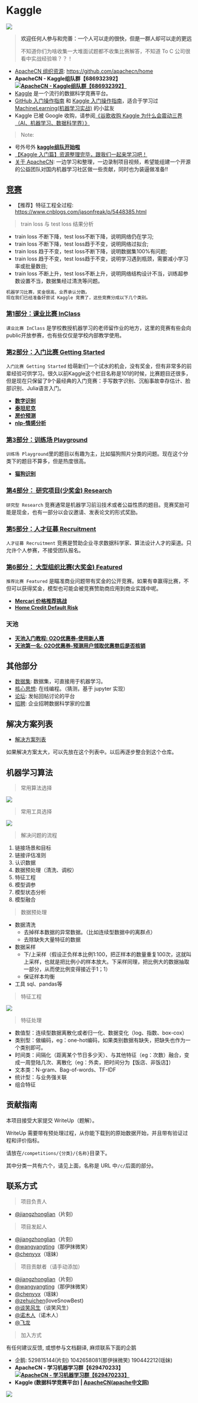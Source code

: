 # Kaggle

![](static/images/logos/kaggle-logo-gray-bigger.jpeg)

> **欢迎任何人参与和完善：一个人可以走的很快，但是一群人却可以走的更远**
> 
> 不知道你们为啥收集一大堆面试题都不收集比赛解答，不知道 To C 公司很看中实战经验嘛？？！

* [ApacheCN 组织资源](https://github.com/apachecn/home): https://github.com/apachecn/home
* <strong>ApacheCN - Kaggle组队群【686932392】<a target="_blank" href="//shang.qq.com/wpa/qunwpa?idkey=716b584bbd7cdf64e961b499c7fb5891faf1f6c92dad026e3c596a57c834f1ec"><img title="ApacheCN - Kaggle组队群【686932392】" src="http://www.apachecn.org/wp-content/uploads/2017/10/ApacheCN-group.png" alt="ApacheCN - Kaggle组队群【686932392】" /></a></strong></li>
* [Kaggle](https://www.kaggle.com) 是一个流行的数据科学竞赛平台。
* [GitHub 入门操作指南](docs/GitHub/README.md) 和 [Kaggle 入门操作指南](docs/kaggle-quickstart.md)，适合于学习过 [MachineLearning(机器学习实战)](https://github.com/apachecn/MachineLearning) 的小盆友
* Kaggle 已被 Google 收购，请参阅[《谷歌收购 Kaggle 为什么会震动三界（AI、机器学习、数据科学界）》](https://www.leiphone.com/news/201703/ZjpnddCoUDr3Eh8c.html)

> Note:

* 号外号外 [**kaggle组队开始啦**](docs/kaggle-start.md) 
* [【Kaggle 入门篇】资源整理完毕，跟我们一起来学习吧！](http://www.apachecn.org/kaggle/379.html)
* [关于 ApacheCN](http://cwiki.apachecn.org/pages/viewpage.action?pageId=2887240): 一边学习和整理，一边录制项目视频，希望能组建一个开源的公益团队对国内机器学习社区做一些贡献，同时也为装逼做准备!!

## [竞赛](https://www.kaggle.com/competitions)

* 【推荐】特征工程全过程: https://www.cnblogs.com/jasonfreak/p/5448385.html

> train loss 与 test loss 结果分析

* train loss 不断下降，test loss不断下降，说明网络仍在学习;
* train loss 不断下降，test loss趋于不变，说明网络过拟合;
* train loss 趋于不变，test loss不断下降，说明数据集100%有问题;
* train loss 趋于不变，test loss趋于不变，说明学习遇到瓶颈，需要减小学习率或批量数目;
* train loss 不断上升，test loss不断上升，说明网络结构设计不当，训练超参数设置不当，数据集经过清洗等问题。

```python
机器学习比赛，奖金很高，业界承认分数。
现在我们已经准备好尝试 Kaggle 竞赛了，这些竞赛分成以下几个类别。
```

### [第1部分：课业比赛 InClass](https://www.kaggle.com/competitions?sortBy=deadline&group=all&page=1&pageSize=20&segment=inClass)

`课业比赛 InClass` 是学校教授机器学习的老师留作业的地方，这里的竞赛有些会向public开放参赛，也有些仅仅是学校内部教学使用。

### [第2部分：入门比赛 Getting Started](https://www.kaggle.com/competitions?sortBy=deadline&group=all&page=1&pageSize=20&segment=gettingStarted)

`入门比赛 Getting Started` 给萌新们一个试水的机会，没有奖金，但有非常多的前辈经验可供学习。很久以前Kaggle这个栏目名称是101的时候，比赛题目还很多，但是现在只保留了9个最经典的入门竞赛：手写数字识别、沉船事故幸存估计、脸部识别、Julia语言入门。

* [**数字识别**](/competitions/getting-started/digit-recognizer)
* [**泰坦尼克**](/competitions/getting-started/titanic)
* [**房价预测**](/competitions/getting-started/house-price)
* [**nlp-情感分析**](/competitions/getting-started/word2vec-nlp-tutorial)

### [第3部分：训练场 Playground](https://www.kaggle.com/competitions?sortBy=deadline&group=all&page=1&pageSize=20&segment=playground)

`训练场 Playground`里的题目以有趣为主，比如猫狗照片分类的问题。现在这个分类下的题目不算多，但是热度很高。

* [**猫狗识别**](/competitions/playground/dogs-vs-cats)

### [第4部分： 研究项目(少奖金) Research](https://www.kaggle.com/competitions?sortBy=prize&group=active&page=1&pageSize=20&segment=research)

`研究型 Research` 竞赛通常是机器学习前沿技术或者公益性质的题目。竞赛奖励可能是现金，也有一部分以会议邀请、发表论文的形式奖励。

### [第5部分：人才征募 Recruitment](https://www.kaggle.com/competitions?sortBy=prize&group=active&page=1&pageSize=20&segment=recruitment)

`人才征募 Recruitment` 竞赛是赞助企业寻求数据科学家、算法设计人才的渠道。只允许个人参赛，不接受团队报名。

### [第6部分： 大型组织比赛(大奖金) Featured](https://www.kaggle.com/competitions?sortBy=prize&group=active&page=1&pageSize=20&segment=featured)

`推荐比赛 Featured` 是瞄准商业问题带有奖金的公开竞赛。如果有幸赢得比赛，不但可以获得奖金，模型也可能会被竞赛赞助商应用到商业实践中呢。

* [**Mercari 价格推荐挑战**](/competitions/featured/mercari-price-suggestion-challenge)
* [**Home Credit Default Risk**](/competitions/featured/home-credit-default-risk)

### 天池

* [**天池入门教程: O2O优惠券-使用新人赛**](https://tianchi.aliyun.com/notebook/detail.html?spm=5176.11409386.4851167.7.65c91d07FiVHVN&id=4796)
* [**天池第一名: O2O优惠券-预测用户领取优惠劵后是否核销**](https://github.com/wepe/O2O-Coupon-Usage-Forecast)

## 其他部分

* [数据集](https://www.kaggle.com/datasets): 数据集，可直接用于机器学习。
* [核心思想](https://www.kaggle.com/kernels): 在线编程。（猜测，基于 jupyter 实现）
* [论坛](https://www.kaggle.com/discussion): 发帖回帖讨论的平台
* [招聘](https://www.kaggle.com/jobs): 企业招聘数据科学家的位置

## 解决方案列表

* [解决方案列表](docs/writeup-list.md)

如果解决方案太大，可以先放在这个列表中。以后再逐步整合到这个仓库。

## 机器学习算法

> 常用算法选择

![](static/images/docs/kaggle-常用算法选择.png)

> 常用工具选择

![](static/images/docs/kaggle-常用工具选择.png)

> 解决问题的流程

1. 链接场景和目标
2. 链接评估准则
3. 认识数据
4. 数据预处理（清洗、调权）
5. 特征工程
6. 模型调参
7. 模型状态分析
8. 模型融合

> 数据预处理

* 数据清洗
    * 去掉样本数据的异常数据。（比如连续型数据中的离群点）
    * 去除缺失大量特征的数据
* 数据采样
    * 下/上采样（假设正负样本比例1:100，把正样本的数量重复100次，这就叫上采样，也就是把比例小的样本放大。下采样同理，把比例大的数据抽取一部分，从而使比例变得接近于1；1）
    * 保证样本均衡
* 工具 sql、pandas等

> 特征工程

![](static/images/docs/kaggle-特征工程.png)

> 特征处理

- 数值型：连续型数据离散化或者归一化、数据变化（log、指数、box-cox）
- 类别型：做编码，eg：one-hot编码，如果类别数据有缺失，把缺失也作为一个类别即可。
- 时间类：间隔化（距离某个节日多少天）、与其他特征（eg：次数）融合，变成一周登陆几次、离散化（eg：外卖，把时间分为【饭店、非饭店】）
- 文本类：N-gram、Bag-of-words、TF-IDF
- 统计型：与业务强关联
- 组合特征

## 贡献指南

本项目接受大家提交 WriteUp（题解）。

WriteUp 需要带有预处理过程，从你能下载到的原始数据开始，并且带有验证过程和评价指标。

请放在`/competitions/{分类}/{名称}`目录下。

其中分类一共有六个，请见上面，名称是 URL 中`/c/`后面的部分。

## 联系方式

> 项目负责人

* [@jiangzhonglian](https://github.com/jiangzhonglian)（片刻）

> 项目发起人

* [@jiangzhonglian](https://github.com/jiangzhonglian)（片刻）
* [@wangyangting](https://github.com/wangyangting)（那伊抹微笑）
* [@chenyyx](https://github.com/chenyyx)（瑶妹）

> 项目贡献者（请手动添加）

* [@jiangzhonglian](https://github.com/jiangzhonglian)（片刻）
* [@wangyangting](https://github.com/wangyangting)（那伊抹微笑）
* [@chenyyx](https://github.com/chenyyx)（瑶妹）
* [@zehuichen](https://github.com/zehuichen123)(loveSnowBest)
* [@谈笑风生](https://github.com/zhu1040028623)（谈笑风生）
* [@诺木人](https://github.com/1mrliu)（诺木人）
* [@飞龙](https://github.com/wizardforcel)

> 加入方式

有任何建议反馈, 或想参与文档翻译, 麻烦联系下面的企鹅
* 企鹅: 529815144(片刻) 1042658081(那伊抹微笑) 190442212(瑶妹)
* **ApacheCN - 学习机器学习群【629470233】<a target="_blank" href="//shang.qq.com/wpa/qunwpa?idkey=30e5f1123a79867570f665aa3a483ca404b1c3f77737bc01ec520ed5f078ddef"><img border="0" src="static/images/logos/ApacheCN-group.png" alt="ApacheCN - 学习机器学习群【629470233】" title="ApacheCN - 学习机器学习群【629470233】"></a>**
* **Kaggle (数据科学竞赛平台) | [ApacheCN(apache中文网)](http://www.apachecn.org/)**

![](https://apachecn.github.io/home/img/about/donate.jpg)
